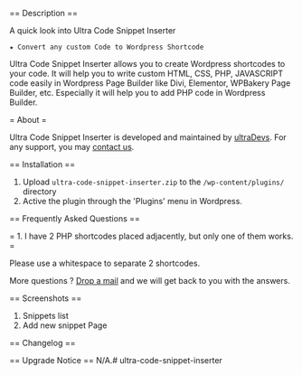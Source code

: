 
== Description ==

A quick look into Ultra Code Snippet Inserter

	★ Convert any custom Code to Wordpress Shortcode


Ultra Code Snippet Inserter allows you to create Wordpress shortcodes to your code. It will help you to write custom HTML, CSS, PHP, JAVASCRIPT code easily in Wordpress Page Builder like Divi, Elementor, WPBakery Page Builder, etc. Especially it will help you to add PHP code in Wordpress Builder. 

= About =

Ultra Code Snippet Inserter is developed and maintained by [ultraDevs](https://ultradevs.com/ "ultraDevs.com"). For any support, you may [contact us](https://ultradevs.com/support/ "ultraDevs Support").


== Installation ==
1. Upload `ultra-code-snippet-inserter.zip` to the `/wp-content/plugins/` directory
2. Active the plugin through the 'Plugins' menu in Wordpress.

== Frequently Asked Questions ==

= 1. I have 2 PHP shortcodes placed adjacently, but only one of them works. =

Please use a whitespace to separate 2 shortcodes.

More questions ? [Drop a mail](https://ultradevs.com/support/ "ultraDevs Support") and we will get back to you with the answers.

== Screenshots ==

1. Snippets list
2. Add new snippet Page

== Changelog ==

== Upgrade Notice ==
N/A.# ultra-code-snippet-inserter
